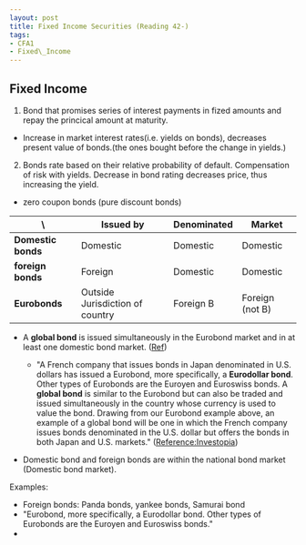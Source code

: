 ```yaml
---
layout: post
title: Fixed Income Securities (Reading 42-) 
tags: 
- CFA1
- Fixed\_Income
---
```

<script src="https://cdn.mathjax.org/mathjax/latest/MathJax.js?config=TeX-AMS-MML_HTMLorMML" type="text/javascript"></script>


## Fixed Income

1.  Bond that promises series of interest payments in fized amounts and repay the princical amount at maturity.  
  - Increase in market interest rates(i.e. yields on bonds), decreases present value of bonds.(the ones bought before the change in yields.) 

2. Bonds rate based on their relative probability of default. Compensation of risk with yields. Decrease in bond rating decreases price, thus increasing the yield.



* zero coupon bonds (pure discount bonds)
 


  


 \  | Issued by | Denominated | Market
----|----|----|---- 
**Domestic bonds** | Domestic | Domestic | Domestic
**foreign bonds** | Foreign | Domestic | Domestic
**Eurobonds** | Outside Jurisdiction of country | Foreign B | Foreign (not B)


- A **global bond** is issued simultaneously in the Eurobond market and in at least one domestic bond market.
([Ref](http://remington-work.blogspot.com/2009/07/foreign-vs-euro-vs-global-bonds.html))


  - "A French company that issues bonds in Japan denominated in U.S. dollars has issued a Eurobond, more specifically, a **Eurodollar bond**. Other types of Eurobonds are the Euroyen and Euroswiss bonds.
A **global bond** is similar to the Eurobond but can also be traded and issued simultaneously in the country whose currency is used to value the bond. Drawing from our Eurobond example above, an example of a global bond will be one in which the French company issues bonds denominated in the U.S. dollar but offers the bonds in both Japan and U.S. markets."
([Reference:Investopia](https://www.investopedia.com/terms/g/globalbonds.asp))


- Domestic bond and foreign bonds are within the national bond market (Domestic bond market).


Examples:
- Foreign bonds: Panda bonds, yankee bonds, Samurai bond
- "Eurobond, more specifically, a Eurodollar bond. Other types of Eurobonds are the Euroyen and Euroswiss bonds."
- 
